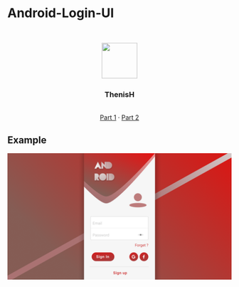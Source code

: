 # Android-Login-UI

<!-- PROJECT LOGO -->
<br />
<p align="center">
  <a href="https://www.youtube.com/channel/UC_Lmg76m-DMN_EVURz_G9zw">
    <img src="https://lh3.googleusercontent.com/a-/AOh14Ggmv_YZsVWYH5_HUqydf7TDr85PkH6W8umtbaXLew=s360-c" width="80" height="80">
  </a>

  <h3 align="center">ThenisH</h3>

  <p align="center">
    <br />
    <a href="https://youtu.be/dZB7HdCVQvg"> Part 1</a>
    ·
    <a href="https://youtu.be/uYVGYueS2tQ"> Part 2</a>
  </p>
</p>




<!-- ABOUT THE PROJECT -->
## Example


![](login-ui.png)
